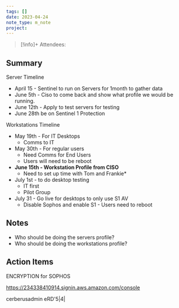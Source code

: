 ```yaml
---
tags: []
date: 2023-04-24
note_type: m_note
project:
---
```


> [!info]+
>Attendees: 


## Summary
Server  Timeline
* April 15 - Sentinel to run on Servers for 1month to gather data
* June 5th - Ciso to come back and show what profile we would be running.
* June 12th - Apply to test servers for testing
* June 28th be on Sentinel 1 Protection

Workstations Timeline
* May 19th - For IT Desktops
	* Comms to IT
* May 30th - For regular users
	* Need Comms for End Users
	* Users will need to be reboot
* **June 15th - Workstation Profile from CISO** 
	* Need to set up time with Tom and Frankie*
* July 1st - to do desktop testing
	* IT first
	* Pilot Group
* July 31 - Go live for desktops to only use S1 AV
	* Disable Sophos and enable S1 - Users need to reboot


## Notes
* Who should be doing the servers profile?
* Who should be doing the workstations profile?


## Action Items
ENCRYPTION for SOPHOS

https://234338410914.signin.aws.amazon.com/console

cerberusadmin
eRD'5|4|
